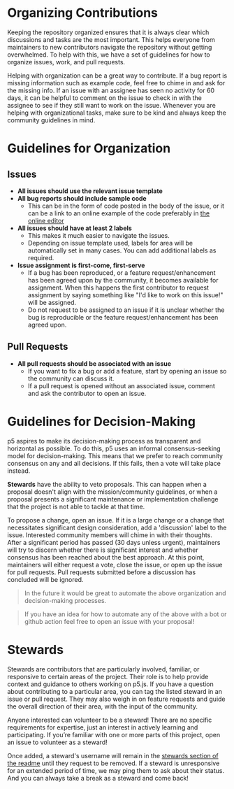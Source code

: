# Organizing Contributions
Keeping the repository organized ensures that it is always clear which discussions and tasks are the most important. This helps everyone from maintainers to new contributors navigate the repository without getting overwhelmed. To help with this, we have a set of guidelines for how to organize issues, work, and pull requests.

Helping with organization can be a great way to contribute. If a bug report is missing information such as example code, feel free to chime in and ask for the missing info. If an issue with an assignee has seen no activity for 60 days, it can be helpful to comment on the issue to check in with the assignee to see if they still want to work on the issue. Whenever you are helping with organizational tasks, make sure to be kind and always keep the community guidelines in mind.

# Guidelines for Organization

## Issues
- **All issues should use the relevant issue template**
- **All bug reports should include sample code**
  - This can be in the form of code posted in the body of the issue, or it can be a link to an online example of the code preferably in [the online editor](https://editor.p5js.org)
- **All issues should have at least 2 labels**
  - This makes it much easier to navigate the issues.
  - Depending on issue template used, labels for area will be automatically set in many cases. You can add additional labels as required.
- **Issue assignment is first-come, first-serve**
  - If a bug has been reproduced, or a feature request/enhancement has been agreed upon by the community, it becomes available for assignment. When this happens the first contributor to request assignment by saying something like "I'd like to work on this issue!" will be assigned.
  - Do not request to be assigned to an issue if it is unclear whether the bug is reproducible or the feature request/enhancement has been agreed upon.

## Pull Requests
- **All pull requests should be associated with an issue**
  - If you want to fix a bug or add a feature, start by opening an issue so the community can discuss it.
  - If a pull request is opened without an associated issue, comment and ask the contributor to open an issue.



# Guidelines for Decision-Making
p5 aspires to make its decision-making process as transparent and horizontal as possible. To do this, p5 uses an informal consensus-seeking model for decision-making. This means that we prefer to reach community consensus on any and all decisions. If this fails, then a vote will take place instead.

**Stewards** have the ability to veto proposals. This can happen when a proposal doesn't align with the mission/community guidelines, or when a proposal presents a significant maintenance or implementation challenge that the project is not able to tackle at that time.

To propose a change, open an issue. If it is a large change or a change that necessitates significant design consideration, add a 'discussion' label to the issue. Interested community members will chime in with their thoughts. After a significant period has passed (30 days unless urgent), maintainers will try to discern whether there is significant interest and whether consensus has been reached about the best approach. At this point, maintainers will either request a vote, close the issue, or open up the issue for pull requests. Pull requests submitted before a discussion has concluded will be ignored.

> In the future it would be great to automate the above organization and decision-making processes.

> If you have an idea for how to automate any of the above with a bot or github action feel free to open an issue with your proposal!



# Stewards

Stewards are contributors that are particularly involved, familiar, or responsive to certain areas of the project. Their role is to help provide context and guidance to others working on p5.js. If you have a question about contributing to a particular area, you can tag the listed steward in an issue or pull request. They may also weigh in on feature requests and guide the overall direction of their area, with the input of the community.

Anyone interested can volunteer to be a steward! There are no specific requirements for expertise, just an interest in actively learning and participating. If you’re familiar with one or more parts of this project, open an issue to volunteer as a steward!

Once added, a steward's username will remain in the [stewards section of the readme](https://github.com/processing/p5.js#stewards) until they request to be removed. If a steward is unresponsive for an extended period of time, we may ping them to ask about their status. And you can always take a break as a steward and come back!

